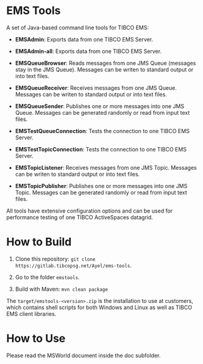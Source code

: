 # EMS Tools

A set of Java-based command line tools for TIBCO EMS:

- **EMSAdmin**:
  Exports data from one TIBCO EMS Server.
  
- **EMSAdmin-all**:
  Exports data from one TIBCO EMS Server.
  
- **EMSQueueBrowser**:
  Reads messages from one JMS Queue (messages stay in the JMS Queue). Messages can be writen to standard output or into text files.
  
- **EMSQueueReceiver**:
  Receives messages from one JMS Queue. Messages can be writen to standard output or into text files.
  
- **EMSQueueSender**:
  Publishes one or more messages into one JMS Queue. Messages can be generated randomly or read from input text files.
  
- **EMSTestQueueConnection**:
  Tests the connection to one TIBCO EMS Server.
  
- **EMSTestTopicConnection**:
  Tests the connection to one TIBCO EMS Server.
  
- **EMSTopicListener**:
  Receives messages from one JMS Topic. Messages can be writen to standard output or into text files.
  
- **EMSTopicPublisher**:
  Publishes one or more messages into one JMS Topic. Messages can be generated randomly or read from input text files.
              
All tools have extensive configuration options and can be used for performance 
testing of one TIBCO ActiveSpaces datagrid.

# How to Build

1) Clone this repository: `git clone https://gitlab.tibcopsg.net/Ayel/ems-tools`.

2) Go to the folder `emstools`.

3) Build with Maven: `mvn clean package`

The `target/emstools-<version>.zip` is the installation to use at customers, 
which contains shell scripts for both Windows and Linux as well as 
TIBCO EMS client libraries.

# How to Use

Please read the MSWorld document inside the doc subfolder.